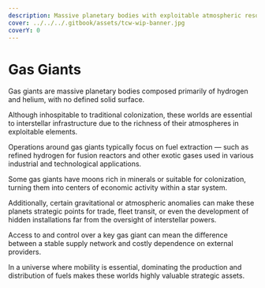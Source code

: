 ```yaml
---
description: Massive planetary bodies with exploitable atmospheric resources.
cover: ../../../.gitbook/assets/tcw-wip-banner.jpg
coverY: 0
---
```


# Gas Giants

Gas giants are massive planetary bodies composed primarily of hydrogen and helium, with no defined solid surface.

Although inhospitable to traditional colonization, these worlds are essential to interstellar infrastructure due to the richness of their atmospheres in exploitable elements.

Operations around gas giants typically focus on fuel extraction — such as refined hydrogen for fusion reactors and other exotic gases used in various industrial and technological applications.

Some gas giants have moons rich in minerals or suitable for colonization, turning them into centers of economic activity within a star system.

Additionally, certain gravitational or atmospheric anomalies can make these planets strategic points for trade, fleet transit, or even the development of hidden installations far from the oversight of interstellar powers.

Access to and control over a key gas giant can mean the difference between a stable supply network and costly dependence on external providers.

In a universe where mobility is essential, dominating the production and distribution of fuels makes these worlds highly valuable strategic assets.
